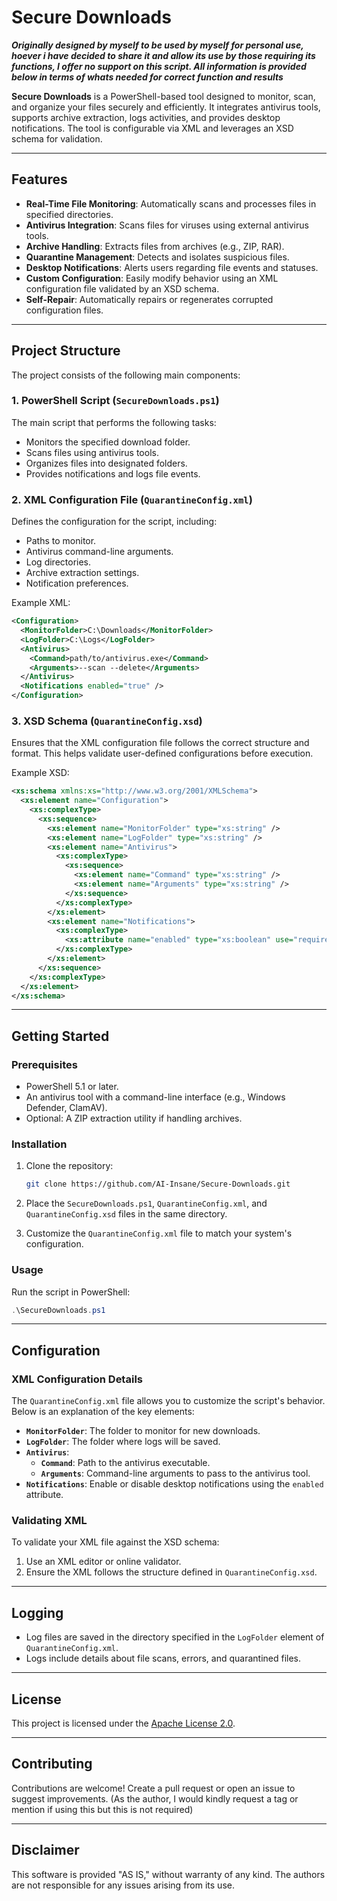 # Secure Downloads

***Originally designed by myself to be used by myself for personal use, hoever i have decided to share it and allow its use by those requiring its functions, I offer no support on this script. All information is provided below in terms of whats needed for correct function and results***

**Secure Downloads** is a PowerShell-based tool designed to monitor, scan, and organize your files securely and efficiently. It integrates antivirus tools, supports archive extraction, logs activities, and provides desktop notifications. The tool is configurable via XML and leverages an XSD schema for validation.

---

## Features
- **Real-Time File Monitoring**: Automatically scans and processes files in specified directories.
- **Antivirus Integration**: Scans files for viruses using external antivirus tools.
- **Archive Handling**: Extracts files from archives (e.g., ZIP, RAR).
- **Quarantine Management**: Detects and isolates suspicious files.
- **Desktop Notifications**: Alerts users regarding file events and statuses.
- **Custom Configuration**: Easily modify behavior using an XML configuration file validated by an XSD schema.
- **Self-Repair**: Automatically repairs or regenerates corrupted configuration files.

---

## Project Structure
The project consists of the following main components:

### 1. **PowerShell Script** (`SecureDownloads.ps1`)
The main script that performs the following tasks:
- Monitors the specified download folder.
- Scans files using antivirus tools.
- Organizes files into designated folders.
- Provides notifications and logs file events.

### 2. **XML Configuration File** (`QuarantineConfig.xml`)
Defines the configuration for the script, including:
- Paths to monitor.
- Antivirus command-line arguments.
- Log directories.
- Archive extraction settings.
- Notification preferences.

Example XML:
```xml
<Configuration>
  <MonitorFolder>C:\Downloads</MonitorFolder>
  <LogFolder>C:\Logs</LogFolder>
  <Antivirus>
    <Command>path/to/antivirus.exe</Command>
    <Arguments>--scan --delete</Arguments>
  </Antivirus>
  <Notifications enabled="true" />
</Configuration>
```

### 3. **XSD Schema** (`QuarantineConfig.xsd`)
Ensures that the XML configuration file follows the correct structure and format. This helps validate user-defined configurations before execution.

Example XSD:
```xml
<xs:schema xmlns:xs="http://www.w3.org/2001/XMLSchema">
  <xs:element name="Configuration">
    <xs:complexType>
      <xs:sequence>
        <xs:element name="MonitorFolder" type="xs:string" />
        <xs:element name="LogFolder" type="xs:string" />
        <xs:element name="Antivirus">
          <xs:complexType>
            <xs:sequence>
              <xs:element name="Command" type="xs:string" />
              <xs:element name="Arguments" type="xs:string" />
            </xs:sequence>
          </xs:complexType>
        </xs:element>
        <xs:element name="Notifications">
          <xs:complexType>
            <xs:attribute name="enabled" type="xs:boolean" use="required" />
          </xs:complexType>
        </xs:element>
      </xs:sequence>
    </xs:complexType>
  </xs:element>
</xs:schema>
```

---

## Getting Started

### **Prerequisites**
- PowerShell 5.1 or later.
- An antivirus tool with a command-line interface (e.g., Windows Defender, ClamAV).
- Optional: A ZIP extraction utility if handling archives.

### **Installation**
1. Clone the repository:
   ```bash
   git clone https://github.com/AI-Insane/Secure-Downloads.git
   ```
2. Place the `SecureDownloads.ps1`, `QuarantineConfig.xml`, and `QuarantineConfig.xsd` files in the same directory.

3. Customize the `QuarantineConfig.xml` file to match your system's configuration.

### **Usage**
Run the script in PowerShell:
```powershell
.\SecureDownloads.ps1
```

---

## Configuration

### **XML Configuration Details**
The `QuarantineConfig.xml` file allows you to customize the script's behavior. Below is an explanation of the key elements:
- **`MonitorFolder`**: The folder to monitor for new downloads.
- **`LogFolder`**: The folder where logs will be saved.
- **`Antivirus`**:
  - **`Command`**: Path to the antivirus executable.
  - **`Arguments`**: Command-line arguments to pass to the antivirus tool.
- **`Notifications`**: Enable or disable desktop notifications using the `enabled` attribute.

### **Validating XML**
To validate your XML file against the XSD schema:
1. Use an XML editor or online validator.
2. Ensure the XML follows the structure defined in `QuarantineConfig.xsd`.

---

## Logging
- Log files are saved in the directory specified in the `LogFolder` element of `QuarantineConfig.xml`.
- Logs include details about file scans, errors, and quarantined files.

---

## License
This project is licensed under the [Apache License 2.0](LICENSE).

---

## Contributing
Contributions are welcome! Create a pull request or open an issue to suggest improvements. (As the author, I would kindly request a tag or mention if using this but this is not required)

---

## Disclaimer
This software is provided "AS IS," without warranty of any kind. The authors are not responsible for any issues arising from its use.
